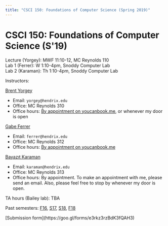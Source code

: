 ```yaml
---
title: "CSCI 150: Foundations of Computer Science (Spring 2019)"
---
```

CSCI 150: Foundations of Computer Science (S'19)
=======================================

Lecture (Yorgey): MWF 11:10-12, MC Reynolds 110  
Lab 1 (Ferrer): W 1:10-4pm, Snoddy Computer Lab  
Lab 2 (Karaman): Th 1:10-4pm, Snoddy Computer Lab  

Instructors:

[Brent Yorgey](http://ozark.hendrix.edu/~yorgey/)

* Email: `yorgey@hendrix.edu`
* Office: MC Reynolds 310
* Office hours:
  [By appointment on youcanbook.me](http://byorgey.youcanbook.me/),
  or whenever my door is open

[Gabe Ferrer](http://ozark.hendrix.edu/~ferrer/)

* Email: `ferrer@hendrix.edu`
* Office: MC Reynolds 312
* Office hours: [By appointment on youcanbook.me](http://drferrer.youcanbook.me/)

[Bayazıt Karaman](http://bayazitkaraman.com/)

* Email: `karaman@hendrix.edu`
* Office: MC Reynolds 313
* Office hours: By appointment.  To make an appointment with me,
  please send an email.  Also, please feel free to stop by whenever my
  door is open.

TA hours (Bailey lab): TBA

Past semesters: [F16](f16/), [S17](s17/), [S18](s18/), [F18](f18/)

<div class="boxed">
 [Submission form](https://goo.gl/forms/e3rkz3rzBdK3fQAH3)
</div>
